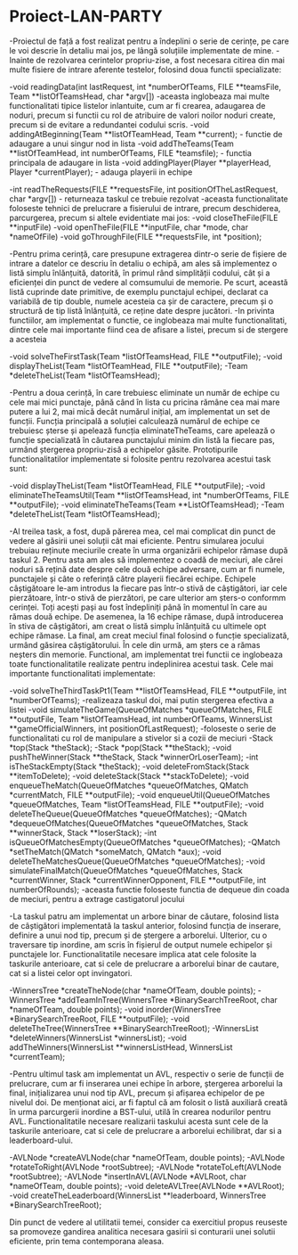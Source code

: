 # Proiect-LAN-PARTY
 -Proiectul de față a fost realizat pentru a îndeplini o serie de cerințe, pe care le voi descrie în detaliu mai jos, pe lângă soluțiile implementate de mine.
 -Inainte de rezolvarea cerintelor propriu-zise, a fost necesara citirea din mai multe fisiere de intrare aferente testelor, folosind doua functii specializate:

 -void readingData(int lastRequest, int *numberOfTeams, FILE **teamsFile, Team **listOfTeamsHead, char *argv[])
   -aceasta inglobeaza mai multe functionalitati tipice listelor inlantuite, cum ar fi crearea, adaugarea de noduri, precum si functii cu rol de atribuire de valori noilor noduri create, precum si de evitare a redundantei codului scris.
    -void addingAtBeginning(Team **listOfTeamHead, Team **current); - functie de adaugare a unui singur nod in lista
    -void addTheTeams(Team **listOfTeamHead, int numberOfTeams, FILE *teamsfile); - functia principala de adaugare in lista
    -void addingPlayer(Player **playerHead, Player *currentPlayer); - adauga playerii in echipe

 -int readTheRequests(FILE **requestsFile, int positionOfTheLastRequest, char *argv[]) - returneaza taskul ce trebuie rezolvat
    -aceasta functionalitate foloseste tehnici de prelucrare a fisierului de intrare, precum deschiderea, parcurgerea, precum si altele evidentiate mai jos:
    -void closeTheFile(FILE **inputFile)
    -void openTheFile(FILE **inputFile, char *mode, char *nameOfFile)
    -void goThroughFile(FILE **requestsFile, int *position);

 -Pentru prima cerință, care presupune extragerea dintr-o serie de fișiere de intrare a datelor ce descriu în detaliu o echipă, am ales să implementez o listă simplu înlănțuită, datorită, în primul rând simplității codului, cât și a eficienței din punct de vedere al comsumului de memorie. Pe scurt, această listă cuprinde date primitive, de exemplu punctajul echipei, declarat ca variabilă de tip double, numele acesteia ca șir de caractere, precum și o structură de tip listă înlănțuită, ce reține date despre jucători. 
 -In privinta functiilor, am implementat o functie, ce inglobeaza mai multe functionalitati, dintre cele mai importante fiind cea de afisare a listei, precum si de stergere a acesteia

 -void solveTheFirstTask(Team *listOfTeamsHead, FILE **outputFile);
 -void displayTheList(Team *listOfTeamHead, FILE **outputFile);
 -Team *deleteTheList(Team *listOfTeamsHead);

 -Pentru a doua cerință, în care trebuiesc eliminate un număr de echipe cu cele mai mici punctaje, până când în lista cu pricina rămâne cea mai mare putere a lui 2, mai mică decât numărul inițial, am implementat un set de funcții. Funcția principală a soluției calculează numărul de echipe ce trebuiesc șterse și apelează funcția eliminateTheTeams, care apelează o funcție specializată în căutarea punctajului minim din listă la fiecare pas, urmând ștergerea propriu-zisă a echipelor găsite. Prototipurile functionalitatilor implementate si folosite pentru rezolvarea acestui task sunt:

 -void displayTheList(Team *listOfTeamHead, FILE **outputFile);
 -void eliminateTheTeamsUtil(Team **listOfTeamsHead, int *numberOfTeams, FILE **outputFile);
 -void eliminateTheTeams(Team **ListOfTeamsHead);
 -Team *deleteTheList(Team *listOfTeamsHead);

 -Al treilea task, a fost, după părerea mea, cel mai complicat din punct de vedere al găsirii unei soluții cât mai eficiente. Pentru simularea jocului trebuiau reținute meciurile create în urma organizării echipelor rămase după taskul 2. Pentru asta am ales să implementez o coadă de meciuri, ale cărei noduri să rețină date despre cele două echipe adversare, cum ar fi numele, punctajele și câte o referință către playerii fiecărei echipe. Echipele câștigătoare le-am introdus la fiecare pas într-o stivă de câștigători, iar cele pierzătoare, într-o stivă de pierzători, pe care ulterior am șters-o conformm cerinței. Toți acești pași au fost îndepliniți până în momentul în care au rămas două echipe. De asemenea, la 16 echipe rămase, după introducerea în stiva de câștigători, am creat o listă simplu înlănțuită cu ultimele opt echipe rămase. La final, am creat meciul final folosind o funcție specializată, urmând găsirea câștigătorului. În cele din urmă, am șters ce a rămas neșters din memorie. Functional, am implementat trei functii ce inglobeaza toate functionalitatile realizate pentru indeplinirea acestui task. Cele mai importante functionalitati implementate:

 -void solveTheThirdTaskPt1(Team **listOfTeamsHead, FILE **outputFile, int *numberOfTeams);
    -realizeaza taskul doi, mai putin stergerea efectiva a listei
 -void simulateTheGame(QueueOfMatches *queueOfMatches, FILE **outputFile, Team *listOfTeamsHead, int numberOfTeams, WinnersList **gameOfficialWinners, int positionOfLastRequest);
    -foloseste o serie de functionalitati cu rol de manipulare a stivelor si a cozii de meciuri
        -Stack *top(Stack *theStack);
        -Stack *pop(Stack **theStack);
        -void pushTheWinner(Stack **theStack, Stack *winnerOrLoserTeam);
        -int isTheStackEmpty(Stack *theStack);
        -void deleteFromStack(Stack **itemToDelete);
        -void deleteStack(Stack **stackToDelete);
        -void enqueueTheMatch(QueueOfMatches *queueOfMatches, QMatch *currentMatch, FILE **outputFile);
        -void enqueueUtil(QueueOfMatches *queueOfMatches, Team *listOfTeamsHead, FILE **outputFile);
        -void deleteTheQueue(QueueOfMatches *queueOfMatches);
        -QMatch *dequeueOfMatches(QueueOfMatches *queueOfMatches, Stack **winnerStack, Stack **loserStack);
        -int isQueueOfMatchesEmpty(QueueOfMatches *queueOfMatches);
        -QMatch *setTheMatch(QMatch *someMatch, QMatch *aux);
        -void deleteTheMatchesQueue(QueueOfMatches *queueOfMatches);
 -void simulateFinalMatch(QueueOfMatches *queueOfMatches, Stack *currentWinner, Stack *currentWinnerOpponent, FILE **outputFile, int numberOfRounds);
  -aceasta functie foloseste functia de dequeue din coada de meciuri, pentru a extrage castigatorul jocului

 -La taskul patru am implementat un arbore binar de căutare, folosind lista de câștigători implementată la taskul anterior, folosind funcția de inserare, definire a unui nod tip, precum și de ștergere a arborelui. Ulterior, cu o traversare tip inordine, am scris în fișierul de output numele echipelor și punctajele lor.
 Functionalitatile necesare implica atat cele folosite la taskurile anterioare, cat si cele de prelucrare a arborelui binar de cautare, cat si a listei celor opt invingatori.

-WinnersTree *createTheNode(char *nameOfTeam, double points);
-WinnersTree *addTeamInTree(WinnersTree *BinarySearchTreeRoot, char *nameOfTeam, double points);
-void inorder(WinnersTree *BinarySearchTreeRoot, FILE **outputFile);
-void deleteTheTree(WinnersTree **BinarySearchTreeRoot);
-WinnersList *deleteWinners(WinnersList *winnersList);
-void addTheWinners(WinnersList **winnersListHead, WinnersList *currentTeam);

 -Pentru ultimul task am implementat un AVL, respectiv o serie de funcții de prelucrare, cum ar fi inserarea unei echipe în arbore, ștergerea arborelui la final, inițializarea unui nod tip AVL, precum și afișarea echipelor de pe nivelul doi. De menționat aici, ar fi faptul că am folosit o listă auxiliară creată în urma parcurgerii inordine a BST-ului, utilă în crearea nodurilor pentru AVL. Functionalitatile necesare realizarii taskului acesta sunt cele de la taskurile anterioare, cat si cele de prelucrare a arborelui echilibrat, dar si a leaderboard-ului.

-AVLNode *createAVLNode(char *nameOfTeam, double points);
-AVLNode *rotateToRight(AVLNode *rootSubtree);
-AVLNode *rotateToLeft(AVLNode *rootSubtree);
-AVLNode *insertInAVL(AVLNode *AVLRoot, char *nameOfTeam, double points);
-void deleteAVLTree(AVLNode **AVLRoot);
-void createTheLeaderboard(WinnersList **leaderboard, WinnersTree *BinarySearchTreeRoot);

Din punct de vedere al utilitatii temei, consider ca exercitiul propus reuseste sa promoveze gandirea analitica necesara gasirii si conturarii unei solutii eficiente, prin tema contemporana aleasa.
 